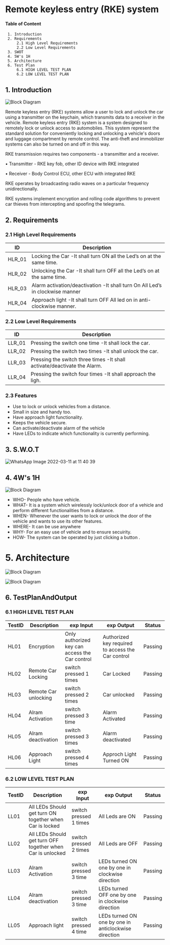 # Remote keyless entry (RKE) system
#### Table of Content
     1. Introduction
     2. Requirements
         2.1 High Level Requirements
         2.2 Low Level Requirements
     3. SWOT
     4. 5W's 1H
     5. Architecture
     6. Test Plan
         6.1 HIGH LEVEL TEST PLAN
         6.2 LOW LEVEL TEST PLAN
     
## 1. Introduction     
 ![Block Diagram](https://github.com/ShamaTorgal/M3_G15/blob/main/1.RKE/1_Requirements/RKEsys.webp)
 
Remote keyless entry (RKE) systems allow a user to lock and unlock the car using a transmitter on the keychain, which transmits data to a receiver in the vehicle. Remote keyless entry (RKE) system is a system designed to remotely lock or unlock access to automobiles. This system represent the standard solution for conveniently locking and unlocking a vehicle's doors and luggage compartment by remote control. The anti-theft and immobilizer systems can also be turned on and off in this way.

RKE transmission requires two components - a transmitter and a receiver.

• Transmitter - RKE key fob, other ID device with RKE integrated

• Receiver - Body Control ECU, other ECU with integrated RKE

RKE operates by broadcasting radio waves on a particular frequency unidirectionally.

RKE systems implement encryption and rolling code algorithms to prevent car thieves from intercepting and spoofing the telegrams.

## 2. Requirements

### 2.1 High Level Requirements

|ID	| Description |
| --- | --- |
|HLR_01|	Locking the Car	-It shall turn ON all the Led’s on at the same time.|
|HLR_02	|Unlocking the Car	-It shall turn OFF all the Led’s on at the same time.|
|HLR_03	|Alarm activation/deactivation	-It shall turn On All Led’s in clockwise manner|
|HLR_04	|Approach light	-It shall turn OFF All led on in anti-clockwise manner.|

### 2.2 Low Level Requirements

|ID|	Description|
| --- | --- |
|LLR_01|	Pressing the switch one time	-It shall lock the car.|
|LLR_02|	Pressing the switch two times	-It shall unlock the car.|
|LLR_03	|Pressing the switch three times	-It shall activate/deactivate the Alarm.|
|LLR_04	|Pressing the switch four times	-It shall approach the ligh.|

### 2.3 Features
* Use to lock or unlock vehicles from a distance.
* Small in size and handy too.
* Have approach light functionality.
* Keeps the vehicle secure.
* Can activate/deactivate alarm of the vehicle
* Have LEDs to indicate which functionality is currently performing.

## 3. S.W.O.T

![WhatsApp Image 2022-03-11 at 11 40 39](https://github.com/ShamaTorgal/M3_G15/blob/main/1.RKE/1_Requirements/5W1H.png)

## 4. 4W's 1H

 ![Block Diagram](https://github.com/ShamaTorgal/M3_G15/blob/main/1.RKE/1_Requirements/5W1H.png)

* WHO- People who have vehicle.
* WHAT- It is a system which wirelessly lock/unlock door of a vehicle and perform different functionalities from a distance.
* WHEN- Whenever the user wants to lock or unlock the door of the vehicle and wants to use its other features.
* WHERE- It can be use anywhere
* WHY- For an easy use of vehicle and to ensure secuirity.
* HOW- The system can be operated by just clicking a button .

# 5. Architecture

 ![Block Diagram](https://github.com/ShamaTorgal/M3_G15/blob/main/Project1/2_Architecture/image1.jpg)
 
 ![Block Diagram](https://github.com/ShamaTorgal/M3_G15/blob/main/Project1/2_Architecture/image2.jpg)

## 6. TestPlanAndOutput

### 6.1 HIGH LEVEL TEST PLAN
|TestID	|Description	|exp Input	|exp Output| 	Status|
| --- | --- | --- | --- | --- |
|HL01	|Encryption	|Only authorized key can access the Car control	|Authorized key required to access the Car control|	Passing|
|HL02	|Remote Car Locking	|switch pressed 1 times	|Car Locked	|Passing|
|HL03	|Remote Car unlocking	|switch pressed 2 times|	Car unlocked	|Passing|
|HL04	|Alram Activation	|switch pressed 3 time	|Alarm Activated|	Passing|
|HL05	|Alram deactivation	|switch pressed 3 times|	Alarm deactivated|	Passing|
|HL06	|Approach Light	|switch pressed 4 times	|Approch Light Turned ON	|Passing|

### 6.2 LOW LEVEL TEST PLAN

|TestID |	Description | exp	Input | exp	Output|Status|
| --- | --- | --- | --- | --- |
|LL01	|All LEDs Should get turn ON together when Car is locked|	switch pressed 1 times|	All Leds are ON	|Passing|
|LL02	|All LEDs Should get turn OFF together when Car is unlocked	|switch pressed 2 times|	All Leds are OFF|	Passing|
|LL03	|Alram Activation|	switch pressed 3 time	|LEDs turned ON one by one in clockwise direction	|Passing|
|LL04	|Alram deactivation	|switch pressed 3 time|	LEDs turned OFF one by one in clockwise direction	|Passing|
|LL05	|Approach light|	switch pressed 4 time	|LEDs turned ON one by one in anticlockwise direction	|Passing|

